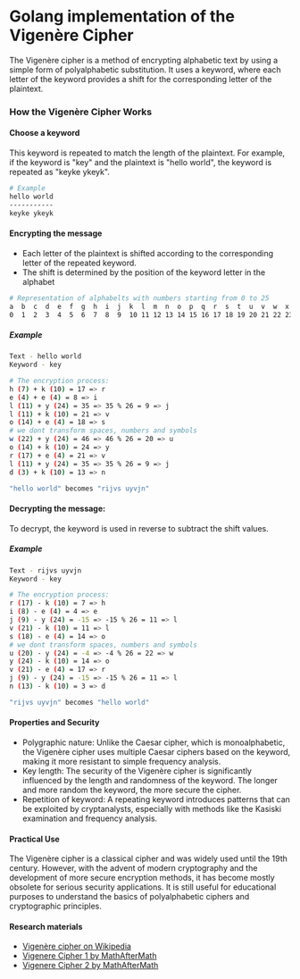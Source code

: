 # Golang implementation of the Vigenère Cipher

The Vigenère cipher is a method of encrypting alphabetic text by using a simple form of polyalphabetic substitution. It uses a keyword, where each letter of the keyword provides a shift for the corresponding letter of the plaintext.

### How the Vigenère Cipher Works

#### Choose a keyword

This keyword is repeated to match the length of the plaintext. For example, if the keyword is "key" and the plaintext is "hello world", the keyword is repeated as "keyke ykeyk".

```sh
# Example
hello world
-----------
keyke ykeyk
```

#### Encrypting the message

- Each letter of the plaintext is shifted according to the corresponding letter of the repeated keyword.
- The shift is determined by the position of the keyword letter in the alphabet

```sh
# Representation of alphabelts with numbers starting from 0 to 25
a  b  c  d  e  f  g  h  i  j  k  l  m  n  o  p  q  r  s  t  u  v  w  x  y  z
0  1  2  3  4  5  6  7  8  9  10 11 12 13 14 15 16 17 18 19 20 21 22 23 24 25
```

##### Example

```sh
Text - hello world
Keyword - key

# The encryption process:
h (7) + k (10) = 17 => r
e (4) + e (4) = 8 => i
l (11) + y (24) = 35 => 35 % 26 = 9 => j
l (11) + k (10) = 21 => v
o (14) + e (4) = 18 => s
# we dont transform spaces, numbers and symbols
w (22) + y (24) = 46 => 46 % 26 = 20 => u
o (14) + k (10) = 24 => y
r (17) + e (4) = 21 => v
l (11) + y (24) = 35 => 35 % 26 = 9 => j
d (3) + k (10) = 13 => n

"hello world" becomes "rijvs uyvjn"
```

#### Decrypting the message:

To decrypt, the keyword is used in reverse to subtract the shift values.

##### Example

```sh
Text - rijvs uyvjn
Keyword - key

# The encryption process:
r (17) - k (10) = 7 => h
i (8) - e (4) = 4 => e
j (9) - y (24) = -15 => -15 % 26 = 11 => l
v (21) - k (10) = 11 => l
s (18) - e (4) = 14 => o
# we dont transform spaces, numbers and symbols
u (20) - y (24) = -4 => -4 % 26 = 22 => w
y (24) - k (10) = 14 => o
v (21) - e (4) = 17 => r
j (9) - y (24) = -15 => -15 % 26 = 11 => l
n (13) - k (10) = 3 => d

"rijvs uyvjn" becomes "hello world"
```

#### Properties and Security

- Polygraphic nature: Unlike the Caesar cipher, which is monoalphabetic, the Vigenère cipher uses multiple Caesar ciphers based on the keyword, making it more resistant to simple frequency analysis.
- Key length: The security of the Vigenère cipher is significantly influenced by the length and randomness of the keyword. The longer and more random the keyword, the more secure the cipher.
- Repetition of keyword: A repeating keyword introduces patterns that can be exploited by cryptanalysts, especially with methods like the Kasiski examination and frequency analysis.

#### Practical Use

The Vigenère cipher is a classical cipher and was widely used until the 19th century. However, with the advent of modern cryptography and the development of more secure encryption methods, it has become mostly obsolete for serious security applications. It is still useful for educational purposes to understand the basics of polyalphabetic ciphers and cryptographic principles.

#### Research materials

- [Vigenère cipher on Wikipedia](https://en.wikipedia.org/wiki/Vigen%C3%A8re_cipher)
- [Vigenere Cipher 1 by MathAfterMath](https://www.youtube.com/watch?v=E352JJ8xv48)
- [Vigenere Cipher 2 by MathAfterMath](https://www.youtube.com/watch?v=VK3qc5Lv8QQ)
